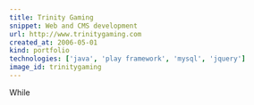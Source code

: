 ```yaml
---
title: Trinity Gaming
snippet: Web and CMS development
url: http://www.trinitygaming.com
created_at: 2006-05-01
kind: portfolio
technologies: ['java', 'play framework', 'mysql', 'jquery']
image_id: trinitygaming
---
```


While